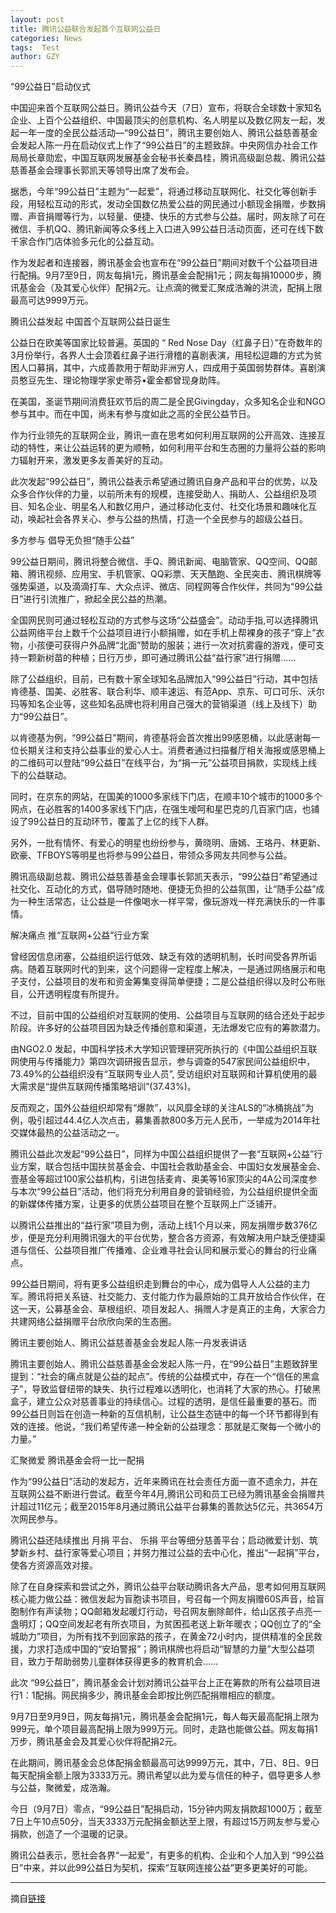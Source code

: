 ```yaml
---
layout: post
title: 腾讯公益联合发起首个互联网公益日
categories: News
tags:  Test
author: GZY
---
```


“99公益日”启动仪式

中国迎来首个互联网公益日。腾讯公益今天（7日）宣布，将联合全球数十家知名企业、上百个公益组织、中国最顶尖的创意机构、名人明星以及数亿网友一起，发起一年一度的全民公益活动—“99公益日”，腾讯主要创始人、腾讯公益慈善基金会发起人陈一丹在启动仪式上作了“99公益日”的主题致辞。中央网信办社会工作局局长章勋宏，中国互联网发展基金会秘书长秦昌桂，腾讯高级副总裁、腾讯公益慈善基金会理事长郭凯天等领导出席了发布会。

据悉，今年“99公益日”主题为“一起爱”，将通过移动互联网化、社交化等创新手段，用轻松互动的形式，发动全国数亿热爱公益的网民通过小额现金捐赠，步数捐赠、声音捐赠等行为，以轻量、便捷、快乐的方式参与公益。届时，网友除了可在微信、手机QQ、腾讯新闻等众多线上入口进入99公益日活动页面，还可在线下数千家合作门店体验多元化的公益互动。

作为发起者和连接器，腾讯基金会也宣布在“99公益日”期间对数千个公益项目进行配捐。9月7至9日，网友每捐1元，腾讯基金会配捐1元；网友每捐10000步，腾讯基金会（及其爱心伙伴）配捐2元。让点滴的微爱汇聚成浩瀚的洪流，配捐上限最高可达9999万元。

腾讯公益发起 中国首个互联网公益日诞生

公益日在欧美等国家比较普遍。英国的 “ Red Nose Day（红鼻子日）”在奇数年的3月份举行，各界人士会顶着红鼻子进行滑稽的喜剧表演，用轻松逗趣的方式为贫困人口募捐，其中，六成善款用于帮助非洲穷人，四成用于英国弱势群体。喜剧演员憨豆先生、理论物理学家史蒂芬•霍金都曾现身助阵。

在美国，圣诞节期间消费狂欢节后的周二是全民Givingday，众多知名企业和NGO参与其中。而在中国，尚未有参与度如此之高的全民公益节日。

作为行业领先的互联网企业，腾讯一直在思考如何利用互联网的公开高效、连接互动的特性，来让公益运转的更为顺畅，如何利用平台和生态圈的力量将公益的影响力辐射开来，激发更多友善美好的互动。

此次发起“99公益日”，腾讯公益表示希望通过腾讯自身产品和平台的优势，以及众多合作伙伴的力量，以前所未有的规模，连接受助人、捐助人、公益组织及项目、知名企业、明星名人和数亿用户，通过移动化支付、社交化场景和趣味化互动，唤起社会各界关心、参与公益的热情，打造一个全民参与的超级公益日。

多方参与 倡导无负担“随手公益”

99公益日期间，腾讯将整合微信、手Q、腾讯新闻、电脑管家、QQ空间、QQ邮箱、腾讯视频、应用宝、手机管家、QQ彩票、天天酷跑、全民突击、腾讯棋牌等强势渠道，以及滴滴打车、大众点评、微店、同程网等合作伙伴，共同为“99公益日”进行引流推广，掀起全民公益的热潮。

全国网民则可通过轻松互动的方式参与这场“公益盛会”。动动手指,可以选择腾讯公益网络平台上数千个公益项目进行小额捐赠，如在手机上帮裸身的孩子“穿上”衣物，小孩便可获得户外品牌“北面”赞助的服装；进行一次对抗雾霾的游戏，便可支持一颗新树苗的种植；日行万步，即可通过腾讯公益“益行家”进行捐赠……

除了公益组织，目前，已有数十家全球知名品牌加入“99公益日”行动，其中包括肯德基、国美、必胜客、联合利华、顺丰速运、有范App、京东、可口可乐、沃尔玛等知名企业等，这些知名品牌也将利用自己强大的营销渠道（线上及线下）助力“99公益日”。

以肯德基为例，“99公益日”期间，肯德基将会首次推出99感恩桶，以此感谢每一位长期关注和支持公益事业的爱心人士。消费者通过扫描餐厅相关海报或感恩桶上的二维码可以登陆“99公益日”在线平台，为“捐一元”公益项目捐款，实现线上线下的公益联动。

同时，在京东的网站，在国美的1000多家线下门店，在顺丰10个城市的1000多个网点，在必胜客的1400多家线下门店，在强生嗳呵和星巴克的几百家门店，也铺设了99公益日的互动环节，覆盖了上亿的线下人群。

另外，一批有情怀、有爱心的明星也纷纷参与，黄晓明、唐嫣、王珞丹、林更新、欧豪、TFBOYS等明星也将参与99公益日，带领众多网友共同参与公益。

腾讯高级副总裁、腾讯公益慈善基金会理事长郭凯天表示，“99公益日”希望通过社交化、互动化的方式，倡导随时随地、便捷无负担的公益氛围，让“随手公益”成为一种生活常态，让公益是一件像喝水一样平常，像玩游戏一样充满快乐的一件事情。

解决痛点 推“互联网+公益”行业方案

曾经因信息闭塞，公益组织运行低效、缺乏有效的透明机制，长时间受各界所诟病。随着互联网时代的到来，这个问题得一定程度上解决，一是通过网络展示和电子支付，公益项目的发布和资金筹集变得简单便捷；二是公益组织得以及时公布账目，公开透明程度有所提升。

不过，目前中国的公益组织对互联网的使用、公益项目与互联网的结合还处于起步阶段。许多好的公益项目因为缺乏传播创意和渠道，无法爆发它应有的筹款潜力。

由NGO2.0 发起，中国科学技术大学知识管理研究所执行的《中国公益组织互联网使用与传播能力》第四次调研报告显示，参与调查的547家民间公益组织中，73.49%的公益组织没有“互联网专业人员”, 受访组织对互联网和计算机使用的最大需求是“提供互联网传播策略培训”(37.43%)。

反而观之，国外公益组织却常有“爆款”，以风靡全球的关注ALS的“冰桶挑战”为例，吸引超过44.4亿人次点击，募集善款800多万元人民币，一举成为2014年社交媒体最热的公益活动之一。

腾讯公益此次发起“99公益日”，同样为中国公益组织提供了一套“互联网+公益”行业方案，联合包括中国扶贫基金会、中国社会救助基金会、中国妇女发展基金会、壹基金等超过100家公益机构，引进包括麦肯、奥美等16家顶尖的4A公司深度参与本次“99公益日”活动，他们将充分利用自身的营销经验，为公益组织提供全面的新媒体传播方案，让更多的优质公益项目在整个互联网上广泛铺开。

以腾讯公益推出的“益行家”项目为例，活动上线1个月以来，网友捐赠步数376亿步，便是充分利用腾讯强大的平台优势，整合各方资源，有效解决用户缺乏便捷渠道与信任、公益项目推广传播难、企业难寻社会认同和展示爱心的舞台的行业痛点。

99公益日期间，将有更多公益组织走到舞台的中心，成为倡导人人公益的主力军。腾讯将把关系链、社交能力、支付能力作为最原始的工具开放给合作伙伴，在这一天，公募基金会、草根组织、项目发起人、捐赠人才是真正的主角，大家合力共建网络公益捐赠平台欣欣向荣的生态圈。

腾讯主要创始人、腾讯公益慈善基金会发起人陈一丹发表讲话

腾讯主要创始人、腾讯公益慈善基金会发起人陈一丹，在“99公益日”主题致辞里提到：“社会的痛点就是公益的起点”。传统的公益模式中，存在一个“信任的黑盒子”，导致监督纽带的缺失、执行过程难以透明化，也消耗了大家的热心。打破黑盒子，建立公众对慈善事业的持续信心。过程的透明，是信任最重要的基石。而99公益日则旨在创造一种新的互信机制，让公益生态链中的每一个环节都得到有效的连接。他说，“我们希望传递一种全新的公益理念：那就是汇聚每一个微小的力量。”

汇聚微爱 腾讯基金会将一比一配捐

作为“99公益日”活动的发起方，近年来腾讯在社会责任方面一直不遗余力，并在互联网公益不断进行尝试。截至今年4月,腾讯公司和员工已经为腾讯基金会捐赠共计超过11亿元；截至2015年8月通过腾讯公益平台募集的善款达5亿元，共3654万次网民参与。

腾讯公益还陆续推出 月捐 平台、 乐捐 平台等细分慈善平台；启动微爱计划、筑梦新乡村、益行家等爱心项目；并努力推过公益的去中心化，推出“一起捐”平台，使各方资源高效对接。

除了在自身探索和尝试之外，腾讯公益平台联动腾讯各大产品，思考如何用互联网核心能力做公益：微信发起为盲胞读书项目，号召每一个网友捐赠60S声音，给盲胞制作有声读物；QQ邮箱发起暖灯行动，号召网友删除邮件，给山区孩子点亮一盏明灯；QQ空间发起老有所衣项目，为贫困孤老送上新年暖衣；QQ创立了的“全城助力”项目，为所有找不到回家路的孩子，在黄金72小时内，提供精准的全民救援，力求打造成中国的“安珀警报”；腾讯棋牌也将启动“智慧的力量”大型公益项目，致力于帮助弱势儿童群体获得更多的教育机会……

此次 “99公益日”，腾讯基金会计划对腾讯公益平台上正在筹款的所有公益项目进行1：1配捐。网民捐多少，腾讯基金会即按比例匹配捐赠相应的额度。

9月7日至9月9日，网友每捐1元，腾讯基金会配捐1元，每人每天最高配捐上限为999元，单个项目最高配捐上限为999万元。同时，走路也能做公益。网友每捐1万步，腾讯基金会及其爱心伙伴将配捐2元。

在此期间，腾讯基金会总体配捐金额最高可达9999万元，其中，7日、8日、9日每天配捐金额上限为3333万元。腾讯希望以此为爱与信任的种子，倡导更多人参与公益，聚微爱，成浩瀚。

今日（9月7日）零点，“99公益日”配捐启动，15分钟内网友捐款超1000万；截至7日上午10点50分，当天3333万元配捐金额达至上限，有超过15万网友参与爱心捐款，创造了一个温暖的记录。

腾讯公益表示，愿社会各界“一起爱”，有更多的机构、企业和个人加入到 “99公益日”中来，并以此99公益日为契机，探索“互联网连接公益”更多更美好的可能。

*****

摘自[链接](http://gongyi.qq.com/a/20150907/060675.htm)